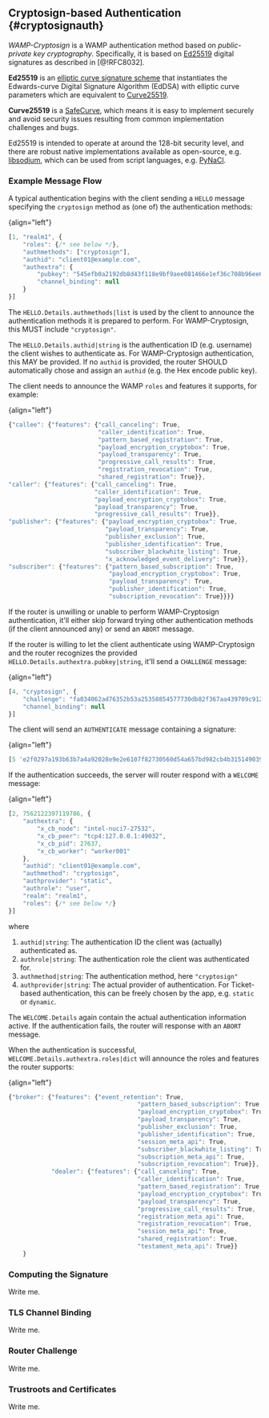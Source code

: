 ## Cryptosign-based Authentication {#cryptosignauth}

*WAMP-Cryptosign* is a WAMP authentication method based on
*public-private key cryptography*. Specifically, it is based on [Ed25519](https://ed25519.cr.yp.to/) digital signatures as described in [@!RFC8032].

**Ed25519** is an [elliptic curve signature scheme](https://ed25519.cr.yp.to/ed25519-20110926.pdf) that instantiates
the Edwards-curve Digital Signature Algorithm (EdDSA) with
elliptic curve parameters which are equivalent to [Curve25519](https://cr.yp.to/ecdh.html).

**Curve25519** is a [SafeCurve](https://safecurves.cr.yp.to/), which means
it is easy to implement securely and avoid security issues resulting from common implementation challenges and bugs.

Ed25519 is intended to operate at around the 128-bit security level, and there are robust native implementations available as open-source, e.g. [libsodium](https://github.com/jedisct1/libsodium), which can be used from script languages, e.g. [PyNaCl](https://github.com/pyca/pynacl).


### Example Message Flow

A typical authentication begins with the client sending a `HELLO` message specifying the `cryptosign` method as (one of) the authentication methods:

{align="left"}
```javascript
[1, "realm1", {
    "roles": {/* see below */},
    "authmethods": ["cryptosign"],
    "authid": "client01@example.com",
    "authextra": {
        "pubkey": "545efb0a2192db8d43f118e9bf9aee081466e1ef36c708b96ee6f62dddad9122",
        "channel_binding": null
    }
}]
```

The `HELLO.Details.authmethods|list` is used by the client to announce the authentication methods it is prepared to perform. For WAMP-Cryptosign, this MUST include `"cryptosign"`.

The `HELLO.Details.authid|string` is the authentication ID (e.g. username) the client wishes to authenticate as. For WAMP-Cryptosign authentication, this MAY be provided. If no `authid` is provided, the router SHOULD automatically chose and assign an `authid` (e.g. the Hex encode public key).

The client needs to announce the WAMP `roles` and features it supports, for example:

{align="left"}
```javascript
{"callee": {"features": {"call_canceling": True,
                         "caller_identification": True,
                         "pattern_based_registration": True,
                         "payload_encryption_cryptobox": True,
                         "payload_transparency": True,
                         "progressive_call_results": True,
                         "registration_revocation": True,
                         "shared_registration": True}},
"caller": {"features": {"call_canceling": True,
                        "caller_identification": True,
                        "payload_encryption_cryptobox": True,
                        "payload_transparency": True,
                        "progressive_call_results": True}},
"publisher": {"features": {"payload_encryption_cryptobox": True,
                           "payload_transparency": True,
                           "publisher_exclusion": True,
                           "publisher_identification": True,
                           "subscriber_blackwhite_listing": True,
                           "x_acknowledged_event_delivery": True}},
"subscriber": {"features": {"pattern_based_subscription": True,
                            "payload_encryption_cryptobox": True,
                            "payload_transparency": True,
                            "publisher_identification": True,
                            "subscription_revocation": True}}}}
```

If the router is unwilling or unable to perform WAMP-Cryptosign authentication, it'll either skip forward trying other authentication methods (if the client announced any) or send an `ABORT` message.

If the router is willing to let the client authenticate using WAMP-Cryptosign and the router recognizes the provided `HELLO.Details.authextra.pubkey|string`, it'll send a `CHALLENGE` message:

{align="left"}
```javascript
[4, "cryptosign", {
    "challenge": "fa034062ad76352b53a25358854577730db82f367aa439709c91296d04a5716c",
    "channel_binding": null
}]
```

The client will send an `AUTHENTICATE` message containing a signature:

{align="left"}
```javascript
[5 'e2f0297a193b63b7a4a92028e9e2e6107f82730560d54a657bd982cb4b3151490399debbbde998e494d3c3b2a5e2e91271291e10dee85a6cfaa127885ddd8b0afa034062ad76352b53a25358854577730db82f367aa439709c91296d04a5716c', {}]
```

If the authentication succeeds, the server will router respond with a `WELCOME` message:

{align="left"}
```javascript
[2, 7562122397119786, {
    "authextra": {
        "x_cb_node": "intel-nuci7-27532",
        "x_cb_peer": "tcp4:127.0.0.1:49032",
        "x_cb_pid": 27637,
        "x_cb_worker": "worker001"
    },
    "authid": "client01@example.com",
    "authmethod": "cryptosign",
    "authprovider": "static",
    "authrole": "user",
    "realm": "realm1",
    "roles": {/* see below */}
}]
```

where

1. `authid|string`: The authentication ID the client was (actually) authenticated as.
2. `authrole|string`: The authentication role the client was authenticated for.
3. `authmethod|string`: The authentication method, here `"cryptosign"`
4. `authprovider|string`: The actual provider of authentication. For Ticket-based authentication, this can be freely chosen by the app, e.g. `static` or `dynamic`.

The `WELCOME.Details` again contain the actual authentication information active. If the authentication fails, the router will response with an `ABORT` message.

When the authentication is successful, `WELCOME.Details.authextra.roles|dict` will announce the roles and features the router supports:

{align="left"}
```javascript
{"broker": {"features": {"event_retention": True,
                                    "pattern_based_subscription": True,
                                    "payload_encryption_cryptobox": True,
                                    "payload_transparency": True,
                                    "publisher_exclusion": True,
                                    "publisher_identification": True,
                                    "session_meta_api": True,
                                    "subscriber_blackwhite_listing": True,
                                    "subscription_meta_api": True,
                                    "subscription_revocation": True}},
            "dealer": {"features": {"call_canceling": True,
                                    "caller_identification": True,
                                    "pattern_based_registration": True,
                                    "payload_encryption_cryptobox": True,
                                    "payload_transparency": True,
                                    "progressive_call_results": True,
                                    "registration_meta_api": True,
                                    "registration_revocation": True,
                                    "session_meta_api": True,
                                    "shared_registration": True,
                                    "testament_meta_api": True}}
    }
```

### Computing the Signature

Write me.

### TLS Channel Binding

Write me.

### Router Challenge

Write me.

### Trustroots and Certificates

Write me.
